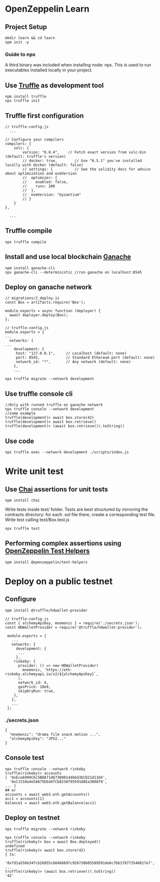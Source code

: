 # OpenZeppelin Learn

## Project Setup
```
mkdir learn && cd learn
npm init -y
```

### Guide to npx
A third binary was included when installing node: npx. This is used to run executables installed locally in your project.

## Use [Truffle](https://trufflesuite.com/) as development tool
```
npm install truffle
npx truffle init
```

## Truffle first configuration
```
// truffle-config.js
  ...

// Configure your compilers
compilers: {
    solc: {
        version: "0.8.4",    // Fetch exact version from solc-bin (default: truffle's version)
        // docker: true,        // Use "0.5.1" you've installed locally with docker (default: false)
        // settings: {          // See the solidity docs for advice about optimization and evmVersion
        //  optimizer: {
        //    enabled: false,
        //    runs: 200
        //  },
        //  evmVersion: "byzantium"
        // }
    }
},

  ...
```

## Truffle compile
```
npx truffle compile
```

## Install and use local blockchain [Ganache](https://github.com/trufflesuite/ganache)
```
npm install ganache-cli
npx ganache-cli --deterministic //run ganache on localhost:8545
```

## Deploy on ganache network
```
// migrations/2_deploy.js
const Box = artifacts.require('Box');

module.exports = async function (deployer) {
  await deployer.deploy(Box);
};
```


```
// truffle-config.js
module.exports = {
...
  networks: {
...
    development: {
     host: "127.0.0.1",     // Localhost (default: none)
     port: 8545,            // Standard Ethereum port (default: none)
     network_id: "*",       // Any network (default: none)
    },
    ...
```

```
npx truffle migrate --network development
```

## Use truffle console cli
```
//Only with runned truffle on ganache network
npx truffle console --network development
//some example
truffle(development)> await box.store(42)
truffle(development)> await box.retrieve()
truffle(development)> (await box.retrieve()).toString()

```

## Use code
```
npx truffle exec --network development ./scripts/index.js
```

# Write unit test
## Use [Chai](https://www.chaijs.com/) assertions for unit tests
```
npm install chai
```
Write tests inside test/ folder. Tests are best structured by mirroring the contracts directory: for each .sol file there, create a corresponding test file.
Write test calling test/Box.test.js
```
npx truffle test
```

## Performing complex assertions using [OpenZeppelin Test Helpers](https://docs.openzeppelin.com/test-helpers/0.5/)
```
npm install @openzeppelin/test-helpers
```

# Deploy on a public testnet
## Configure
```
npm install @truffle/hdwallet-provider
```

```
// truffle-config.js
const { alchemyApiKey, mnemonic } = require('./secrets.json');
const HDWalletProvider = require('@truffle/hdwallet-provider');

 module.exports = {
   ...
   networks: {
     development: {
      ...
     },
    rinkeby: {
      provider: () => new HDWalletProvider(
        mnemonic, `https://eth-rinkeby.alchemyapi.io/v2/${alchemyApiKey}`,
      ),
      network_id: 4,
      gasPrice: 10e9,
      skipDryRun: true,
    },
   },
   ...
 };
```
### ./secrets.json
```
{
  "mnemonic": "drama film snack motion ...",
  "alchemyApiKey": "JPV2..."
}
```

## Console test
```
npx truffle console --network rinkeby
truffle(rinkeby)> accounts
[ '0xEce6999C6c5BDA71d673090144b6d3bCD21d13d4',
  '0xC1310ade58A75E6d4fCb8238f9559188Ea3808f9',
... ]
## or
accounts = await web3.eth.getAccounts()
acc1 = accounts[1]
balance1 = await web3.eth.getBalance(acc1)
```

## Deploy on testnet
```
npx truffle migrate --network rinkeby
```

```
npx truffle console --network rinkeby
truffle(rinkeby)> box = await Box.deployed()
undefined
truffle(rinkeby)> await box.store(42)
{ tx:
   '0x7d1a556b34fcb26855c6646669fc926738b05589591de6c7bb1f8773546817e7',
...
truffle(rinkeby)> (await box.retrieve()).toString()
'42'
```

